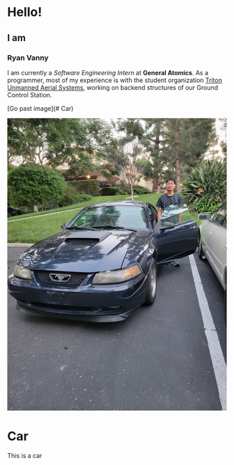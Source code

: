 # Hello!
## I am
### Ryan Vanny
I am currently a *Software Engineering Intern* at **General Atomics**. As a programmer, most of my experience is with the student organization [Triton Unmanned Aerial Systems](https://tuas.ucsd.edu/), working on backend structures of our Ground Control Station.<br>

[Go past image](# Car)

![Car](car.jpg)

# Car
This is a car